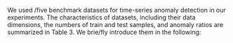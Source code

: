We used /five benchmark datasets for time-series anomaly detection in our experiments. The characteristics of datasets, including their data dimensions, the numbers of train and test samples, and anomaly ratios are summarized in Table 3. We brie/fly introduce them in the following:
